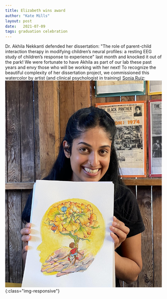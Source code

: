 ```yaml
---
title: Elizabeth wins award
author: "Kate Mills"
layout: post
date:   2021-07-09
tags: graduation celebration
---
```


Dr. Akhila Nekkanti defended her dissertation: "The role of parent-child interaction therapy in modifying children’s neural profiles: a resting EEG study of children’s response to experience" last month and knocked it out of the park! We were fortunate to have Akhila as part of our lab these past years and envy those who will be working with her next! To recognize the beautiful complexity of her dissertation project, we commissioned this watercolor by artist (and clinical psychologist in training) [Sonia Ruiz](https://sruizdesign.wordpress.com/about/):  
![Akhila-Grad-Painting](/images/people/Akhila070921Roma.png){:class="img-responsive"}